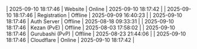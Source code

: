 | 2025-09-10 18:17:46 | Website | Online | 2025-09-10 18:17:42 |
| 2025-09-10 18:17:46 | Registration | Offline | 2025-09-09 16:40:23 |
| 2025-09-10 18:17:46 | Auth Server | Offline | 2025-08-18 09:33:31 |
| 2025-09-10 18:17:46 | Kezan (PvE) | Offline | 2025-08-03 17:58:02 |
| 2025-09-10 18:17:46 | Gurubashi (PvP) | Offline | 2025-08-23 21:44:06 |
| 2025-09-10 18:17:46 | Cloudflare | Online | 2025-09-10 18:17:42 |

